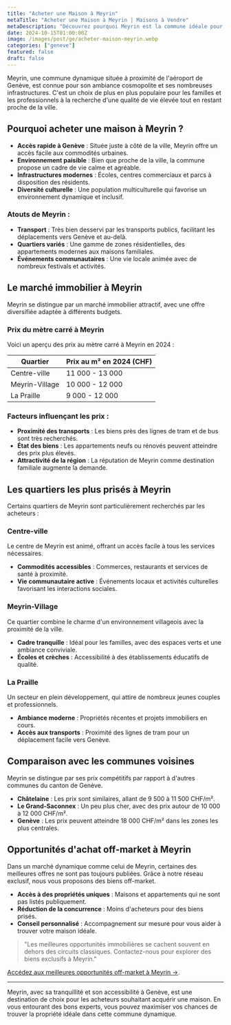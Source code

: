 ```yaml
---
title: "Acheter une Maison à Meyrin"
metaTitle: "Acheter une Maison à Meyrin | Maisons à Vendre"
metaDescription: "Découvrez pourquoi Meyrin est la commune idéale pour acheter une maison. Explorez le marché immobilier local, les quartiers recherchés et nos conseils pour réussir votre achat."
date: 2024-10-15T01:00:00Z
image: /images/post/ge/acheter-maison-meyrin.webp
categories: ["geneve"]
featured: false
draft: false
---
```


Meyrin, une commune dynamique située à proximité de l'aéroport de Genève, est connue pour son ambiance cosmopolite et ses nombreuses infrastructures. C'est un choix de plus en plus populaire pour les familles et les professionnels à la recherche d'une qualité de vie élevée tout en restant proche de la ville.

## Pourquoi acheter une maison à Meyrin ?

- **Accès rapide à Genève** : Située juste à côté de la ville, Meyrin offre un accès facile aux commodités urbaines.
- **Environnement paisible** : Bien que proche de la ville, la commune propose un cadre de vie calme et agréable.
- **Infrastructures modernes** : Écoles, centres commerciaux et parcs à disposition des résidents.
- **Diversité culturelle** : Une population multiculturelle qui favorise un environnement dynamique et inclusif.

### Atouts de Meyrin :
- **Transport** : Très bien desservi par les transports publics, facilitant les déplacements vers Genève et au-delà.
- **Quartiers variés** : Une gamme de zones résidentielles, des appartements modernes aux maisons familiales.
- **Événements communautaires** : Une vie locale animée avec de nombreux festivals et activités.

## Le marché immobilier à Meyrin

Meyrin se distingue par un marché immobilier attractif, avec une offre diversifiée adaptée à différents budgets.

### Prix du mètre carré à Meyrin

Voici un aperçu des prix au mètre carré à Meyrin en 2024 :

| Quartier                | Prix au m² en 2024 (CHF) |
|-------------------------|--------------------------|
| Centre-ville             | 11 000 - 13 000          |
| Meyrin-Village           | 10 000 - 12 000          |
| La Praille               | 9 000 - 12 000           |

### Facteurs influençant les prix :
- **Proximité des transports** : Les biens près des lignes de tram et de bus sont très recherchés.
- **État des biens** : Les appartements neufs ou rénovés peuvent atteindre des prix plus élevés.
- **Attractivité de la région** : La réputation de Meyrin comme destination familiale augmente la demande.

## Les quartiers les plus prisés à Meyrin

Certains quartiers de Meyrin sont particulièrement recherchés par les acheteurs :

### Centre-ville

Le centre de Meyrin est animé, offrant un accès facile à tous les services nécessaires.

- **Commodités accessibles** : Commerces, restaurants et services de santé à proximité.
- **Vie communautaire active** : Événements locaux et activités culturelles favorisant les interactions sociales.

### Meyrin-Village

Ce quartier combine le charme d'un environnement villageois avec la proximité de la ville.

- **Cadre tranquille** : Idéal pour les familles, avec des espaces verts et une ambiance conviviale.
- **Écoles et crèches** : Accessibilité à des établissements éducatifs de qualité.

### La Praille

Un secteur en plein développement, qui attire de nombreux jeunes couples et professionnels.

- **Ambiance moderne** : Propriétés récentes et projets immobiliers en cours.
- **Accès aux transports** : Proximité des lignes de tram pour un déplacement facile vers Genève.

## Comparaison avec les communes voisines

Meyrin se distingue par ses prix compétitifs par rapport à d'autres communes du canton de Genève.

- **Châtelaine** : Les prix sont similaires, allant de 9 500 à 11 500 CHF/m².
- **Le Grand-Saconnex** : Un peu plus cher, avec des prix autour de 10 000 à 12 000 CHF/m².
- **Genève** : Les prix peuvent atteindre 18 000 CHF/m² dans les zones les plus centrales.

## Opportunités d'achat off-market à Meyrin

Dans un marché dynamique comme celui de Meyrin, certaines des meilleures offres ne sont pas toujours publiées. Grâce à notre réseau exclusif, nous vous proposons des biens off-market.

- **Accès à des propriétés uniques** : Maisons et appartements qui ne sont pas listés publiquement.
- **Réduction de la concurrence** : Moins d'acheteurs pour des biens prisés.
- **Conseil personnalisé** : Accompagnement sur mesure pour vous aider à trouver votre maison idéale.

> "Les meilleures opportunités immobilières se cachent souvent en dehors des circuits classiques. Contactez-nous pour explorer des biens exclusifs à Meyrin."

[Accédez aux meilleures opportunités off-market à Meyrin ->](/contact).

---

Meyrin, avec sa tranquillité et son accessibilité à Genève, est une destination de choix pour les acheteurs souhaitant acquérir une maison. En vous entourant des bons experts, vous pouvez maximiser vos chances de trouver la propriété idéale dans cette commune dynamique.
